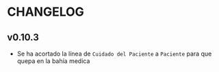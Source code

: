 # CHANGELOG

## v0.10.3
- Se ha acortado la línea de `Cuidado del Paciente` a `Paciente` para que quepa en la bahía medica
